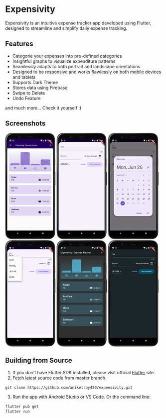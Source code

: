 

# Expensivity

Expensivity is an intuitive expense tracker app developed using Flutter, designed to streamline and simplify daily expense tracking. 




## Features

- Categorie your expenses into pre-defined categories
- Insightful graphs to visualize expenditure patterns
- Seamlessly adapts to both portrait and landscape orientations
- Designed to be responsive and works flawlessly on both mobile devices and tablets
- Supports Dark Theme
- Stores data using Firebase
- Swipe to Delete
- Undo Feature


and much more...
Check it yourself :)

## Screenshots

<img src="https://github.com/aniketroy420/expensivity/blob/master/screenshots/Screenshot_20230626_225909.png?raw=true" width="32%"> <img src="https://github.com/aniketroy420/expensivity/blob/master/screenshots/Screenshot_20230626_225952.png?raw=true" width="32%"> <img src="https://github.com/aniketroy420/expensivity/blob/master/screenshots/Screenshot_20230626_230016.png?raw=true" width="32%"> <img src="https://github.com/aniketroy420/expensivity/blob/master/screenshots/Screenshot_20230626_230030.png?raw=true" width="32%"> <img src="https://github.com/aniketroy420/expensivity/blob/master/screenshots/Screenshot_20230626_230937.png?raw=true" width="32%"> <img src="https://github.com/aniketroy420/expensivity/blob/master/screenshots/Screenshot_20230626_230947.png?raw=true" width="32%">


## Building from Source

1. If you don't have Flutter SDK installed, please visit official [Flutter](https://flutter.dev/) site.
2. Fetch latest source code from master branch.

```
git clone https://github.com/aniketroy420/expensivity.git
```

3. Run the app with Android Studio or VS Code. Or the command line:

```
flutter pub get
flutter run
```

